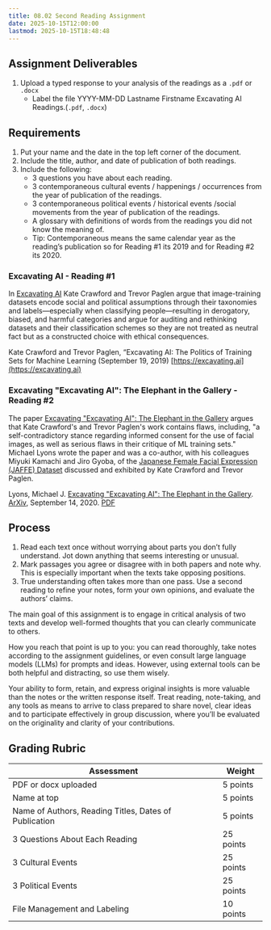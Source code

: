 ```yaml
---
title: 08.02 Second Reading Assignment
date: 2025-10-15T12:00:00
lastmod: 2025-10-15T18:48:48
---
```


## Assignment Deliverables

1. Upload a typed response to your analysis of the readings as a `.pdf` or `.docx`
   - Label the file YYYY-MM-DD Lastname Firstname Excavating AI Readings.(`.pdf`, `.docx`)

## Requirements

1. Put your name and the date in the top left corner of the document.
2. Include the title, author, and date of publication of both readings.
3. Include the following:
   - 3 questions you have about each reading.
   - 3 contemporaneous cultural events / happenings / occurrences from the year of publication of the readings.
   - 3 contemporaneous political events / historical events /social movements from the year of publication of the readings.
   - A glossary with definitions of words from the readings you did not know the meaning of.
   - Tip: Contemporaneous means the same calendar year as the reading’s publication so for Reading #1 its 2019 and for Reading #2 its 2020.

### Excavating AI - Reading #1

In [Excavating AI](https://excavating.ai) Kate Crawford and Trevor Paglen argue that image-training datasets encode social and political assumptions through their taxonomies and labels—especially when classifying people—resulting in derogatory, biased, and harmful categories and argue for auditing and rethinking datasets and their classification schemes so they are not treated as neutral fact but as a constructed choice with ethical consequences.

Kate Crawford and Trevor Paglen, “Excavating AI: The Politics of Training Sets for Machine Learning (September 19, 2019) [https://excavating.ai](https://excavating.ai)

### Excavating "Excavating AI": The Elephant in the Gallery - Reading #2

The paper [Excavating "Excavating AI": The Elephant in the Gallery](https://arxiv.org/pdf/2009.01215) argues that Kate Crawford's and Trevor Paglen's work contains flaws, including, "a self-contradictory stance regarding informed consent for the use of facial images, as well as serious flaws in their critique of ML training sets." Michael Lyons wrote the paper and was a co-author, with his colleagues Miyuki Kamachi and Jiro Gyoba, of the [Japanese Female Facial Expression (JAFFE) Dataset](https://zenodo.org/records/14974867) discussed and exhibited by Kate Crawford and Trevor Paglen.

Lyons, Michael J. [Excavating "Excavating AI": The Elephant in the Gallery](https://arxiv.org/pdf/2009.01215). [ArXiv](https://doi.org/10.48550/arXiv.2009.01215), September 14, 2020. [PDF](https://arxiv.org/pdf/2009.01215)

## Process

1. Read each text once without worrying about parts you don’t fully understand. Jot down anything that seems interesting or unusual.
2. Mark passages you agree or disagree with in both papers and note why. This is especially important when the texts take opposing positions.
3. True understanding often takes more than one pass. Use a second reading to refine your notes, form your own opinions, and evaluate the authors’ claims.

The main goal of this assignment is to engage in critical analysis of two texts and develop well-formed thoughts that you can clearly communicate to others.

How you reach that point is up to you: you can read thoroughly, take notes according to the assignment guidelines, or even consult large language models (LLMs) for prompts and ideas. However, using external tools can be both helpful and distracting, so use them wisely.

Your ability to form, retain, and express original insights is more valuable than the notes or the written response itself. Treat reading, note-taking, and any tools as means to arrive to class prepared to share novel, clear ideas and to participate effectively in group discussion, where you’ll be evaluated on the originality and clarity of your contributions.

## Grading Rubric

<div class="responsive-table-markdown">

| Assessment                                            | Weight    |
| ----------------------------------------------------- | --------- |
| PDF or docx uploaded                                  | 5 points  |
| Name at top                                           | 5 points  |
| Name of Authors, Reading Titles, Dates of Publication | 5 points  |
| 3 Questions About Each Reading                        | 25 points |
| 3 Cultural Events                                     | 25 points |
| 3 Political Events                                    | 25 points |
| File Management and Labeling                          | 10 points |

</div>
